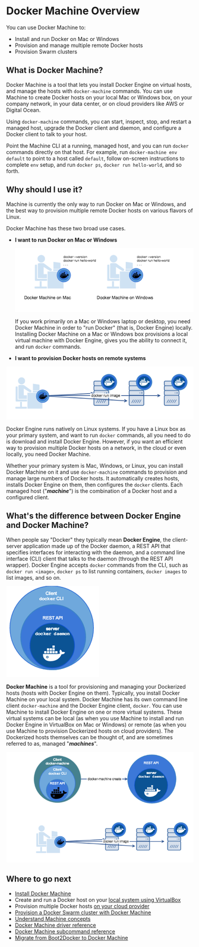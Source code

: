 <!--[metadata]>
+++
title = "Machine Overview"
description = "Introduction and Overview of Machine"
keywords = ["docker, machine, amazonec2, azure, digitalocean, google, openstack, rackspace, softlayer, virtualbox, vmwarefusion, vmwarevcloudair, vmwarevsphere, exoscale"]
[menu.main]
parent="workw_machine"
weight=-90
+++
<![end-metadata]-->


# Docker Machine Overview

You can use Docker Machine to:

* Install and run Docker on Mac or Windows
* Provision and manage multiple remote Docker hosts
* Provision Swarm clusters

## What is Docker Machine?
Docker Machine is a tool that lets you install Docker Engine on virtual hosts, and manage the hosts with `docker-machine` commands. You can use Machine to create Docker hosts on your local Mac or Windows box, on your company network, in your data center, or on cloud providers like AWS or Digital Ocean.

Using `docker-machine` commands, you can start, inspect, stop, and restart a managed host, upgrade the Docker client and daemon, and configure a Docker client to talk to your host.

Point the Machine CLI at a running, managed host, and you can run `docker` commands directly on that host. For example, run `docker-machine env default` to point to a host called `default`, follow on-screen instructions to complete `env` setup, and run `docker ps`, `docker run hello-world`, and so forth.

## Why should I use it?

Machine is currently the only way to run Docker on Mac or Windows, and the best way to provision multiple remote Docker hosts on various flavors of Linux.

Docker Machine has these two broad use cases.

* **I want to run Docker on Mac or Windows**

  ![Docker Machine on Mac and Windows](img/machine-mac-win.png)

  If you work primarily on a Mac or Windows laptop or desktop, you need Docker Machine in order to "run Docker" (that is, Docker Engine) locally. Installing Docker Machine on a Mac or Windows box provisions a local virtual machine with Docker Engine, gives you the ability to connect it, and run `docker` commands.

*  **I want to provision Docker hosts on remote systems**

  ![Docker Machine for provisioning multiple systems](img/provision-use-case.png)

  Docker Engine runs natively on Linux systems. If you have a Linux box as your primary system, and want to run `docker` commands, all you need to do is download and install Docker Engine. However, if you want an efficient way to provision multiple Docker hosts on a network, in the cloud or even locally, you need Docker Machine.

  Whether your primary system is Mac, Windows, or Linux, you can install Docker Machine on it and use `docker-machine` commands to provision and manage large numbers of Docker hosts. It automatically creates hosts, installs Docker Engine on them, then configures the `docker` clients. Each managed host ("**_machine_**") is the combination of a Docker host and a configured client.

## What's the difference between Docker Engine and Docker Machine?

When people say "Docker" they typically mean **Docker Engine**, the client-server application made up of the Docker daemon, a REST API that specifies interfaces for interacting with the daemon, and a command line interface (CLI) client that talks to the daemon (through the REST API wrapper). Docker Engine accepts `docker` commands from the CLI, such as `docker run <image>`, `docker ps` to list running containers, `docker images` to list images, and so on.

![Docker Engine](img/engine.png)

**Docker Machine** is a tool for provisioning and managing your Dockerized hosts (hosts with Docker Engine on them). Typically, you install Docker Machine on your local system. Docker Machine has its own command line client `docker-machine` and the Docker Engine client, `docker`. You can use Machine to install Docker Engine on one or more virtual systems. These virtual systems can be local (as when you use Machine to install and run Docker Engine in VirtualBox on Mac or Windows) or remote (as when you use Machine to provision Dockerized hosts on cloud providers). The Dockerized hosts themselves can be thought of, and are sometimes referred to as, managed "**_machines_**".

![Docker Machine](img/machine.png)

## Where to go next

-   [Install Docker Machine](install-machine.md)
-   Create and run a Docker host on your [local system using VirtualBox](get-started.md)
-   Provision multiple Docker hosts [on your cloud provider](get-started-cloud.md)
-   [Provision a Docker Swarm cluster with Docker Machine](https://docs.docker.com/swarm/provision-with-machine/)
-   [Understand Machine concepts](concepts.md)
-   [Docker Machine driver reference](drivers/index.md)
-   [Docker Machine subcommand reference](reference/index.md)
-   [Migrate from Boot2Docker to Docker Machine](migrate-to-machine.md)
